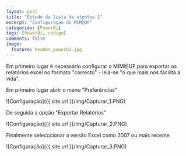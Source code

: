 ```yaml
---
layout: post
title: "Estudo da lista de utentes 1"
excerpt: "Configuraçao do MIM@UF"
categories: [PowerBi]
tags: [PowerBi, código]
comments: false
image:
  feature: header_powerbi.jpg
---
```

Em primeiro lugar é necessário configurar o MIM@UF para exportar os relatórios excel no formato "correcto" - leia-se "o que mais nos facilita a vida".

Em primeiro lugar abrir o menu "Preferências"

![Configuração]({{ site.url }}/img/Capturar_1.PNG)


De seguida a opção "Exportar Relatórios"

![Configuração]({{ site.url }}/img/Capturar_2.PNG)


Finalmente selecccionar a versão Excel como 2007 ou mais recente

![Configuração]({{ site.url }}/img/Capturar_3.PNG)

